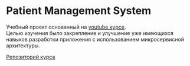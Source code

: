 # Patient Management System
Учебный проект основанный на [youtube курсе](https://www.youtube.com/watch?v=tseqdcFfTUY). <br>
Целью изучения было закрепление и улучшение уже имеющихся навыков разработки приложения с использованием микросервисной архитектуры.


[Репозиторий курса](https://github.com/chrisblakely01/java-spring-microservices/tree/main)